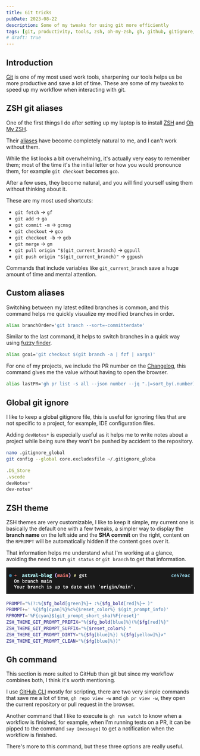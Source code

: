 ```yaml
---
title: Git tricks
pubDate: 2023-08-22
description: Some of my tweaks for using git more efficiently
tags: [git, productivity, tools, zsh, oh-my-zsh, gh, github, gitignore, gitconfig, git-aliases]
# draft: true
---
```


## Introduction

[Git](https://git-scm.com/) is one of my most used work tools, sharpening our tools helps us be more productive and save a lot of time. These are some of my tweaks to speed up my workflow when interacting with git.

## ZSH git aliases

One of the first things I do after setting up my laptop is to install [ZSH](https://www.zsh.org/) and [Oh My ZSH](https://ohmyz.sh/).

Their [aliases](https://kapeli.com/cheat_sheets/Oh-My-Zsh_Git.docset/Contents/Resources/Documents/index) have become completely natural to me, and I can't work without them. 

While the list looks a bit overwhelming, it's actually very easy to remember them; most of the time it's the initial letter or how you would pronounce them, for example `git checkout` becomes `gco`.

After a few uses, they become natural, and you will find yourself using them without thinking about it.

These are my most used shortcuts:

- `git fetch` -> `gf`
- `git add` -> `ga`
- `git commit -m` -> `gcmsg`
- `git checkout` -> `gco`
- `git checkout -b` -> `gcb`
- `git merge` -> `gm`
- `git pull origin "$(git_current_branch)` -> `ggpull`
- `git push origin "$(git_current_branch)"` -> `ggpush`

Commands that include variables like `git_current_branch` save a huge amount of time and mental attention.

## Custom aliases

Switching between my latest edited branches is common, and this command helps me quickly visualize my modified branches in order.
```bash
alias branchOrder='git branch --sort=-committerdate'
```

Similar to the last command, it helps to switch branches in a quick way using [fuzzy finder](https://github.com/junegunn/fzf).

```bash
alias gcoi='git checkout $(git branch -a | fzf | xargs)'
```

For one of my projects, we include the PR number on the [Changelog](https://keepachangelog.com/), this command gives me the value without having to open the browser.
```bash
alias lastPR='gh pr list -s all --json number --jq ".|=sort_by(.number)|last|.n>
```

## Global git ignore

I like to keep a global gitignore file, this is useful for ignoring files that are not specific to a project, for example, IDE configuration files.

Adding `devNotes*` is especially useful as it helps me to write notes about a project while being sure they won't be pushed by accident to the repository.


```bash
nano .gitignore_global
git config --global core.excludesfile ~/.gitignore_globa
```

```ts
.DS_Store
.vscode
devNotes*
dev-notes*
```

## ZSH theme

ZSH themes are very customizable, I like to keep it simple, my current one is basically the default one with a few tweaks, a simpler way to display the **branch name** on the left side and the **SHA commit** on the right,  content on the `RPROMPT` will be automatically hidden if the content goes over it.

That information helps me understand what I'm working at a glance, avoiding the need to run `git status` or `git branch` to get that information.

![zsh-theme](./theme.png)


```bash
PROMPT="%(?:%{$fg_bold[green]%}➜ :%{$fg_bold[red]%}➜ )"
PROMPT+=' %{$fg[cyan]%}%c%{$reset_color%} $(git_prompt_info)'
RPROMPT='%F{cyan}$(git_prompt_short_sha)%F{reset}'
ZSH_THEME_GIT_PROMPT_PREFIX="%{$fg_bold[blue]%}(%{$fg[red]%}"
ZSH_THEME_GIT_PROMPT_SUFFIX="%{$reset_color%} "
ZSH_THEME_GIT_PROMPT_DIRTY="%{$fg[blue]%}) %{$fg[yellow]%}✗"
ZSH_THEME_GIT_PROMPT_CLEAN="%{$fg[blue]%})"
```

## Gh command

This section is more suited to GitHub than git but since my workflow combines both, I think it's worth mentioning.

I use [GitHub CLI](https://cli.github.com/) mostly for scripting, there are two very simple commands that save me a lot of time, `gh repo view -w` and `gh pr view -w`, they open the current repository or pull request in the browser.

Another command that I like to execute is `gh run watch` to know when a workflow is finished, for example, when I'm running tests on a PR, it can be pipped to the command `say [message]` to get a notification when the workflow is finished.

There's more to this command, but these three options are really useful.

